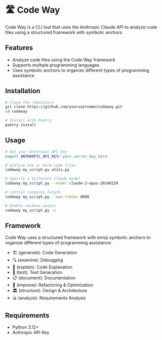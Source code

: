 # 🛣️ Code Way

Code Way is a CLI tool that uses the Anthropic Claude API to analyze code files using a structured framework with symbolic anchors.

## Features

- Analyze code files using the Code Way framework
- Supports multiple programming languages
- Uses symbolic anchors to organize different types of programming assistance

## Installation

```bash
# Clone the repository
git clone https://github.com/yourusername/codeway.git
cd codeway

# Install with Poetry
poetry install
```

## Usage

```bash
# Set your Anthropic API key
export ANTHROPIC_API_KEY='your_secret_key_here'

# Analyze one or more code files
codeway my_script.py utils.py

# Specify a different Claude model
codeway my_script.py --model claude-3-opus-20240229

# Control response length
codeway my_script.py --max-tokens 8000

# Enable verbose output
codeway my_script.py -v
```

## Framework

Code Way uses a structured framework with emoji symbolic anchors to organize different types of programming assistance:

- 🏗️ (generate): Code Generation
- 🔍 (examine): Debugging
- 📖 (explain): Code Explanation
- 🧪 (test): Test Generation
- 📋 (document): Documentation
- 🔧 (improve): Refactoring & Optimization
- 🏛️ (structure): Design & Architecture
- 📊 (analyze): Requirements Analysis

## Requirements

- Python 3.12+
- Anthropic API Key
